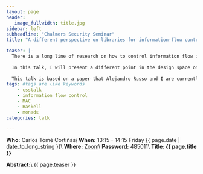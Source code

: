 ```yaml
---
layout: page
header:
   image_fullwidth: title.jpg
sidebar: left
subheadline: "Chalmers Security Seminar"
title: "A different perspective on libraries for information-flow control"

teaser: |-
  There is a long line of research on how to control information flow in pure programming languages.  In Haskell, for instance, the MAC library [Russo 2015] provides IFC primitives that allows programmers to write (statically) secure programs. MAC enforces security by controlling the interaction of an indexed monad for print effects, MAC, and a type for labeling data, Labeled.
  
  In this talk, I will present a different point in the design space of IFC libraries which in some sense refines MAC. The starting point will be a pure language where the monad for print effects&mdash;think of IO in Haskell restricted to print&mdash;keeps track of the output channels within the type. Looking at MAC in this setting, we see that one can safely embed effectful computations into the MAC monad. It appears that in this extended setting the MAC monad is redundant in the sense that we can express its interface in terms of indexed IO and Labeled. Arguably, this refinement yields a library which is: conceptually cleaner; more compositional; and it allows more programs to typecheck.
  
  This talk is based on a paper that Alejandro Russo and I are currently preparing for submission.
tags: #tags are like keywords
    - csstalk
    - information flow control
    - MAC
    - Haskell
    - monads
categories: talk

---
```

**Who:** Carlos Tomé Cortiñas\\
**When:**  13:15 - 14:15 Friday {{ page.date | date_to_long_string }}\\
**Where:**  [Zoom](https://chalmers.zoom.us/j/65786317139?pwd=U1FlMks3THpNNG1WaFRJNkJxQXdBQT09)\\
**Password:** 485011\\
**Title: {{ page.title }}**

**Abstract:**\\
{{ page.teaser }}
